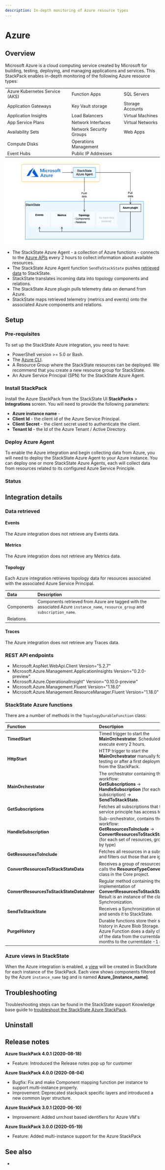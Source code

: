 ```yaml
---
description: In-depth monitoring of Azure resource types
---
```


# Azure

## Overview

Microsoft Azure is a cloud computing service created by Microsoft for building, testing, deploying, and managing applications and services. This StackPack enables in-depth monitoring of the following Azure resource types:

| | | |
|:---|:---|:---|
| Azure Kubernetes Service (AKS) | Function Apps | SQL Servers |
| Application Gateways | Key Vault storage | Storage Accounts |
| Application Insights | Load Balancers | Virtual Machines |
| App Service Plans| Network Interfaces | Virtual Networks |
| Availability Sets | Network Security Groups | Web Apps |
| Compute Disks | Operations Management | |
| Event Hubs | Public IP Addresses| |

![Data flow](/.gitbook/assets/stackpack-azure2.png)

- The StackState Azure Agent - a collection of Azure functions - connects to the [Azure APIs](#rest-api-endpoints) every 2 hours to collect information about available resources.
- The StackState Azure Agent function `SendToStackState` pushes [retrieved data](#data-retrieved) to StackState.
- StackState translates incoming data into topology components and relations.
- The StackState Azure plugin pulls telemetry data on demand from Azure.
- StackState maps retrieved telemetry (metrics and events) onto the associated Azure components and relations.

## Setup

### Pre-requisites

To set up the StackState Azure integration, you need to have:

- PowerShell version >= 5.0 or Bash.
- The [Azure CLI](https://docs.microsoft.com/en-us/cli/azure/install-azure-cli?view=azure-cli-latest).
- A Resource Group where the StackState resources can be deployed. We recommend that you create a new resource group for StackState.
- An Azure Service Principal (SPN) for the StackState Azure Agent.

### Install StackPack

Install the Azure StackPack from the StackState UI **StackPacks** &gt; **Integrations** screen. You will need to provide the following parameters:

* **Azure instance name** - 
* **Client Id** - the client id of the Azure Service Principal.
* **Client Secret** - the client secret used to authenticate the client.
* **Tenant Id** - the Id of the Azure Tenant / Active Directory.

### Deploy Azure Agent

To enable the Azure integration and begin collecting data from Azure, you will need to deploy the StackState Azure Agent to your Azure instance. You can deploy one or more StackState Azure Agents, each will collect data from resources related to its configured Azure Service Principle.





### Status



## Integration details

### Data retrieved

#### Events

The Azure integration does not retrieve any Events data.

#### Metrics

The Azure integration does not retrieve any Metrics data.

#### Topology

Each Azure integration retrieves topology data for resources associated with the associated Azure Service Principal.

| Data | Description |
|:---|:---|
| Components | Components retrieved from Azure are tagged with the associated Azure `instance_name`, `resource_group` and `subscription_name`. |
| Relations |  | 

#### Traces

The Azure integration does not retrieve any Traces data.

### REST API endpoints

- Microsoft.AspNet.WebApi.Client Version="5.2.7"
- Microsoft.Azure.Management.ApplicationInsights Version="0.2.0-preview"
- Microsoft.Azure.OperationalInsight" Version="0.10.0-preview"
- Microsoft.Azure.Management.Fluent Version="1.18.0"
- Microsoft.Azure.Management.ResourceManager.Fluent Version="1.18.0"

### StackState Azure functions

There are a number of methods in the `TopologyDurableFunction` class:

| Function | Descrtipion | 
|:---|:---|
| **TimedStart** | Timed trigger to start the **MainOrchestrator**. Scheduled to execute every 2 hours. |
| **HttpStart** | HTTP trigger to start the **MainOrchestrator** manually for testing or after a first deployment from the StackPack. |
| **MainOrchestrator** | The orchestrator containing the main workflow:<br />**GetSubscriptions** -><br >**HandleSubscription** (for each subscription) -><br />**SendToStackState**. |
| **GetSubscriptions** | Fetches all subscriptions that the service principle has access to. |
| **HandleSubscription** | Sub-orchestrator, contains the workflow:<br />**GetResourcesToInclude** -><br />**ConvertResourcesToStackStateData** (for each set of resources, grouped by type) |
| **GetResourcesToInclude** | Fetches all resources in a subscription and filters out those that are ignored. |
| **ConvertResourcesToStackStateData** | Receives a group of resources and calls the **ResourceTypeConverter** class in the Core project. |
| **ConvertResourcesToStackStateDataInner** | Regular method containing the actual implementation of **ConvertResourcesToStackStateData**. Result is an instance of the class Synchronization. |
| **SendToStackState** |Receives a Synchronization object and sends it to StackState. |
| **PurgeHistory** | Durable functions store their state and history in Azure Blob Storage. This Azure Function does a daily cleanup of the data from the currentdate -2 months to the currentdate -1 month. |

### Azure views in StackState

When the Azure integration is enabled, a [view](/use/views/README.md) will be created in StackState for each instance of the StackPack. Each view shows components filtered by the Azure `instance_name` tag and is named **Azure_\[instance_name\]**.

## Troubleshooting

Troubleshooting steps can be found in the StackState support Knowledge base guide to [troubleshoot the StackState Azure StackPack](https://support.stackstate.com/hc/en-us/articles/360016450300-Troubleshooting-StackState-Azure-StackPack).

## Uninstall


## Release notes

**Azure StackPack 4.0.1 (2020-08-18)**

- Feature: Introduced the Release notes pop up for customer

**Azure StackPack 4.0.0 (2020-08-04)**

- Bugfix: Fix and make Component mapping function per instance to support multi-instance properly.
- Improvement: Deprecated stackpack specific layers and introduced a new common layer structure.

**Azure StackPack 3.0.1 (2020-06-10)**

- Improvement: Added urn:host based identifiers for Azure VM's

**Azure StackPack 3.0.0 (2020-05-19)**

- Feature: Added multi-instance support for the Azure StackPack


## See also

- 